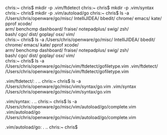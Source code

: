
chris:~ chris$ mkdir -p .vim/ftdetect
chris:~ chris$ mkdir -p .vim/syntax
chris:~ chris$ mkdir -p .vim/autoload/go
chris:~ chris$ ls -a /Users/chris/openware/go/misc/
IntelliJIDEA/ bbedit/       chrome/       emacs/        kate/         pprof         xcode/        
arm/          benchcmp      dashboard/    fraise/       notepadplus/  swig/         zsh/          
bash/         cgo/          dist/         goplay/       osx/          vim/          
chris:~ chris$ ls -a /Users/chris/openware/go/misc/
IntelliJIDEA/ bbedit/       chrome/       emacs/        kate/         pprof         xcode/        
arm/          benchcmp      dashboard/    fraise/       notepadplus/  swig/         zsh/          
bash/         cgo/          dist/         goplay/       osx/          vim/          
chris:~ chris$ ls -a /Users/chris/openware/go/misc/vim/ftdetect/gofiletype.vim .vim/ftdetect/
/Users/chris/openware/go/misc/vim/ftdetect/gofiletype.vim

.vim/ftdetect/:
.  ..
chris:~ chris$ ls -a /Users/chris/openware/go/misc/vim/syntax/go.vim .vim/syntax
/Users/chris/openware/go/misc/vim/syntax/go.vim

.vim/syntax:
.  ..
chris:~ chris$ ls -a /Users/chris/openware/go/misc/vim/autoload/go/complete.vim .vim/autoload/go
/Users/chris/openware/go/misc/vim/autoload/go/complete.vim

.vim/autoload/go:
.  ..
chris:~ chris$ 
